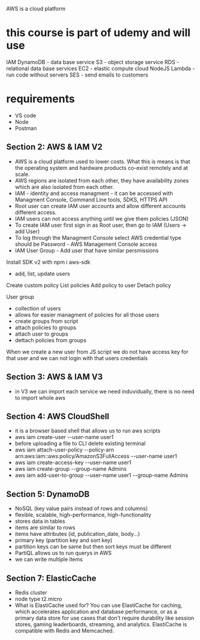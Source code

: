 AWS is a cloud platform

# this course is part of udemy and will use

IAM
DynamoDB - data base service
S3 - object storage service
RDS - relational data base services
EC2 - elastic compute cloud
NodeJS
Lambda - run code without servers
SES - send emails to customers

# requirements

- VS code
- Node
- Postman

## Section 2: AWS & IAM V2

- AWS is a cloud platform used to lower costs. What this is means is that the operating system and hardware products co-exist remotely and at scale.
- AWS regions are isolated from each other, they have availability zones which are also isolated from each other.
- IAM - identity and access managment - it can be accessed with Managment Console, Command Line tools, SDKS, HTTPS API
- Root user can create IAM user accounts and allow different accounts different access.
- IAM users can not access anything until we give them policies (JSON)
- To create IAM user first sign in as Root user, then go to IAM (Users -> add User)
- To log through the Managment Console select AWS credential type should be Password - AWS Management Console access
- IAM User Group - Add user that have similar persmissions

Install SDK v2 with npm i aws-sdk

- add, list, update users

Create custom policy
List policies
Add policy to user
Detach policy

User group

- collection of users
- allows for easier managment of policies for all those users
- create groups from script
- attach policies to groups
- attach user to groups
- dettach policies from groups

When we create a new user from JS script we do not have access key for that user and we can not login with that users credentials

## Section 3: AWS & IAM V3

- in V3 we can import each service we need induvidually, there is no need to import whole aws

## Section 4: AWS CloudShell

- it is a browser based shell that allows us to run aws scripts
- aws iam create-user --user-name user1
- before uploading a file to CLI delete existing terminal
- aws iam attach-user-policy --policy-arn arn:aws:iam::aws:policy/AmazonS3FullAccess --user-name user1
- aws iam create-access-key --user-name user1
- aws iam create-group --group-name Admins
- aws iam add-user-to-group --user-name user1 --group-name Admins

## Section 5: DynamoDB

- NoSQL (key value pairs instead of rows and columns)
- flexible, scalable, high-performance, high-functionality
- stores data in tables
- items are similar to rows
- items have attributes (id, publication_date, body...)
- primary key (partition key and sort key)
- partition keys can be same but then sort keys must be different
- PartiQL allows us to run querys in AWS
- we can write multiple items

## Section 7: ElasticCache

- Redis cluster
- node type t2.micro
- What is ElastiCache used for?
  You can use ElastiCache for caching, which accelerates application and database performance, or as a primary data store for use cases that don't require durability like session stores, gaming leaderboards, streaming, and analytics. ElastiCache is compatible with Redis and Memcached.
